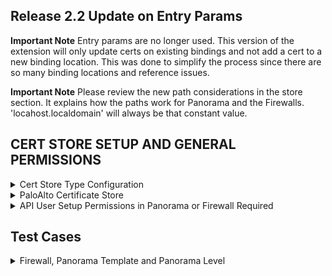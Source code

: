## Release 2.2 Update on Entry Params
**Important Note** Entry params are no longer used.  This version of the extension will only update certs on existing bindings and not add a cert to a new binding location.  This was done to simplify the process since there are so many binding locations and reference issues.

**Important Note** Please review the new path considerations in the store section.  It explains how the paths work for Panorama and the Firewalls.  'locahost.localdomain' will always be that constant value.

## CERT STORE SETUP AND GENERAL PERMISSIONS
<details>
	<summary>Cert Store Type Configuration</summary>
	
In Keyfactor Command create a new Certificate Store Type similar to the one below:

#### STORE TYPE CONFIGURATION
SETTING TAB  |  CONFIG ELEMENT	| DESCRIPTION
------|-----------|------------------
Basic |Name	|Descriptive name for the Store Type.  PaloAlto can be used.
Basic |Short Name	|The short name that identifies the registered functionality of the orchestrator. Must be PaloAlto
Basic |Custom Capability|You can leave this unchecked and use the default.
Basic |Job Types	|Inventory, Add, and Remove are the supported job types. 
Basic |Needs Server	|Must be checked
Basic |Blueprint Allowed	|Unchecked
Basic |Requires Store Password	|Determines if a store password is required when configuring an individual store.  This must be unchecked.
Basic |Supports Entry Password	|Determined if an individual entry within a store can have a password.  This must be unchecked.
Advanced |Store Path Type| Determines how the user will enter the store path when setting up the cert store.  Freeform
Advanced |Supports Custom Alias	|Determines if an individual entry within a store can have a custom Alias.  This must be Required
Advanced |Private Key Handling |Determines how the orchestrator deals with private keys.  Optional
Advanced |PFX Password Style |Determines password style for the PFX Password. Default

#### CUSTOM FIELDS FOR STORE TYPE
NAME          |  DISPLAY NAME	| TYPE | DEFAULT VALUE | DEPENDS ON | REQUIRED |DESCRIPTION
--------------|-----------------|-------|--------------|-------------|---------|--------------
ServerUsername|Server Username  |Secret |              |Unchecked    |Yes       |Palo Alto Api User Name
ServerPassword|Server Password  |Secret |              |Unchecked    |Yes       |Palo Alto Api Password
ServerUseSsl  |Use SSL          |Bool   |True          |Unchecked    |Yes       |Requires SSL Connection
DeviceGroup   |Device Group     |String |              |Unchecked    |No        |Device Group on Panorama that changes will be pushed to.

#### ENTRY PARAMETERS FOR STORE TYPE
The entry parameters for this version have been eliminated.  It will not longer support new bindings but will just update existing bindings when the certificate is replaced.

</details>

<details>
<summary>PaloAlto Certificate Store</summary>
In Keyfactor Command, navigate to Certificate Stores from the Locations Menu.  Click the Add button to create a new Certificate Store using the settings defined below.

#### STORE CONFIGURATION 
CONFIG ELEMENT	|DESCRIPTION
----------------|---------------
Category	|The type of certificate store to be configured. Select category based on the display name configured above "PaloAlto".
Container	|This is a logical grouping of like stores. This configuration is optional and does not impact the functionality of the store.
Client Machine	|The hostname of the Panorama or Firewall.  Sample is "palourl.cloudapp.azure.com".
Store Path	| See Store Path Explanation Section Below
Orchestrator	|This is the orchestrator server registered with the appropriate capabilities to manage this certificate store type. 
Inventory Schedule	|The interval that the system will use to report on what certificates are currently in the store. 
Use SSL	|This should be checked.
User	|ApiUser Setup for either Panorama or the Firewall Device
Password |Api Password Setup for the user above

### Store Path Explanation
**Important Note** The store path permutations are show below

#### FIREWALL SHARED SYSTEM PATH
_________________________________
**Path Example** /config/shared

**/config**:
This indicates that the path is within the configuration section of the firewall device. It contains all the configuration settings and parameters for the device.

**/shared**:
This section specifies that the path is within the shared settings. Shared settings are common configurations that can be used across multiple virtual systems (vsys) or contexts within the firewall.
_________________________________




#### FIREWALL VIRTUAL SYSTEM PATH
_________________________________
**Path Example**: /config/devices/entry[@name='localhost.localdomain']/vsys/entry[@name='vsys1']

**/config**:
This indicates that the path is within the configuration section of the firewall device. It contains all the configuration settings and parameters for the device.

**/devices**:
This part specifies that the configuration relates to devices. In the context of a single firewall, this generally refers to the firewall itself.

**/entry[@name='localhost.localdomain']**:
The entry tag with the attribute @name='localhost.localdomain' identifies a specific device by its name. In this case, it refers to the device named "localhost.localdomain," which is a default or placeholder name for the firewall device.

**/vsys**:
This section specifies that the path is within the virtual systems (vsys) section. Virtual systems allow multiple virtualized instances of firewall configurations within a single physical firewall.

**/entry[@name='vsys1']**:
The entry tag with the attribute @name='vsys1' identifies a specific virtual system by its name. In this case, it refers to a virtual system named "vsys1."
_________________________________




#### PANORAMA SHARED TEMPLATE PATH
_________________________________
**Path Example**: /config/devices/entry[@name='localhost.localdomain']/template/entry[@name='CertificatesTemplate']/config/shared

**/config**:
This section indicates that the path is within the configuration section of the Panorama device. It contains all the configuration settings and parameters for the device.

**/devices**:
This part specifies that the configuration relates to devices managed by Panorama. Panorama can manage multiple devices, such as firewalls.

**/entry[@name='localhost.localdomain']**:
The entry tag with the attribute @name='localhost.localdomain' identifies a specific device by its name. In this case, it refers to the device named "localhost.localdomain," which is a default or placeholder name for the device.

**/template**:
This section indicates that the path is within the templates section. Templates in Panorama are used to define configuration settings that can be applied to multiple devices.

**/entry[@name='CertificatesTemplate']**:
The entry tag with the attribute @name='CertificatesTemplate' identifies a specific template by its name. In this case, it refers to a template named "CertificatesTemplate."

**/config/shared**:
This part of the path indicates that the configuration settings within this template are shared settings. Shared settings are common configurations that can be used across multiple devices or contexts within the Panorama management system.
_________________________________




#### PANORAMA VIRTUAL SYSTEM PATH
__________________________________
**Path Example**: /config/devices/entry/template/entry[@name='CertificatesTemplate']/config/devices/entry/vsys/entry[@name='vsys2']

**/config**:
This indicates that the path is within the configuration section of the Panorama device. It contains all the configuration settings and parameters for the device.

**/devices**:
This part specifies that the configuration relates to devices managed by Panorama. Panorama can manage multiple devices, such as firewalls.

**/entry**:
This is a generic entry point under devices. However, since it does not have a @name attribute specified at this level, it applies to the broader device category.

**/template**:
This section indicates that the path is within the templates section. Templates in Panorama are used to define configuration settings that can be applied to multiple devices.

**/entry[@name='CertificatesTemplate']**:
The entry tag with the attribute @name='CertificatesTemplate' identifies a specific template by its name. In this case, it refers to a template named "CertificatesTemplate."

**/config/devices**:
This part of the path specifies that the configuration settings within this template apply to devices.

**/entry**:
This again specifies a generic entry point under devices in the context of the template. This would typically be further defined by specific device attributes, but here it leads to the virtual systems (vsys) section.

**/vsys**:
This section specifies that the path is within the virtual systems (vsys) section. Virtual systems allow multiple virtualized instances of firewall configurations within a single physical firewall.

**/entry[@name='vsys2']**:
The entry tag with the attribute @name='vsys2' identifies a specific virtual system by its name. In this case, it refers to a virtual system named "vsys2."
__________________________________




#### PANORAMA LEVEL
__________________________________
**Path Example**: /config/panorama

**/config**:
This indicates that the path is within the configuration section of the Panorama device. It contains all the configuration settings and parameters for the device.

**/panorama**:
This section specifies that the path is within the Panorama-specific configuration settings. This part of the configuration contains settings that are specific to the Panorama management system itself, rather than the devices it manages.
__________________________________

</details>

<details>
<summary>API User Setup Permissions in Panorama or Firewall Required</summary>

Tab          |  Security Items	
--------------|--------------------------
Xml Api       |Report,Log,Configuration,Operational Requests,Commit,Export,Import
Rest Api      |Objects/Devices,Panorama/Scheduled Config Push,Panorama/Templates,Panorama/Template Stacks,Panorama/Device Groups,System/Configuration,Plugins/Plugins
*** 

</details>

## Test Cases
<details>
<summary>Firewall, Panorama Template and Panorama Level</summary>

Case Number|Case Name|Store Path|Enrollment Params|Expected Results|Passed|Screenshots
-------|----------|------------------|--------------------|----------------------------|----|--------
TC1|Firewall Enroll No Bindings|/config/shared|**Alias**:<br>www.certandchain.com<br>**Overwrite**:<br>false|Cert and Chain Installed on Firewall|True|![](images/TC1.gif)
TC2|Firewall Replace No Bindings|/config/shared|**Alias**:<br>www.certandchain.com<br>**Overwrite**:<br>true|Cert and Chain Installed on Firewall|True|![](images/TC2.gif)
TC3|Firewall Remove Bound Certificate|/config/shared|**Alias**:<br>0.13757535891685202<br>**Overwrite**:<br>false|Cert will **not** be removed because bound|True|![](images/TC3.gif)
TC4|Firewall Enroll Bindings|/config/shared|**Alias**:0.13757535891685202<br>**Overwrite**:<br>false|Will not replace cert since Overwrite=false|True|![](images/TC4.gif)
TC5|Firewall Replace Bound Certificate|/config/shared|**Alias**:0.13757535891685202<br>**Overwrite**:<br>true|Will replace cert bindings get automatically updated since Overwrite=true|True|![](images/TC5.gif)
TC6|Firewall Inventory|/config/shared|N/A|Inventory will finish and certs from shared location inventoried.|True|![](images/TC6.gif)
TC7|Firewall Inventory With Virtual System|/config/devices/entry[@name='localhost.localdomain']/vsys/entry[@name='vsys1']|N/A|Will Inventory all certificates from vsys1 on firewall|True|![](images/TC7.gif)
TC8|Firewall Enroll cert and chain to Virtual System|/config/devices/entry[@name='localhost.localdomain']/vsys/entry[@name='vsys1']|**Alias**:<br>www.ejbcacertandchain.com|Cert is installed along with chain.|True|![](images/TC8.gif)
TC9|Firewall Remove unbound cert from Virtual System|/config/devices/entry[@name='localhost.localdomain']/vsys/entry[@name='vsys1']|N/A|Will remove cert from test case 8 from Firewall Virtual System|True|![](images/TC9.gif)
TC10|Firewall Remove bound cert from Virtual System|/config/devices/entry[@name='localhost.localdomain']/vsys/entry[@name='vsys1']|**Alias**:<br>0.8168##|Cert will not be removed because it is bound.|True|![](images/TC10.gif)
TC11|Firewall Replace without Overwrite on Virtual System|/config/devices/entry[@name='localhost.localdomain']/vsys/entry[@name='vsys1']|**Alias**:<br>0.8168##<br>**Overwrite**:<br>true|User is warned Overwrite needs checked.|True|![](images/TC11.gif)
TC12|Firewall Renew cert on Shared and Virtual System|/config/devices/entry[@name='localhost.localdomain']/vsys/entry[@name='vsys1'] and /config/shared|**Alias**:<br>www.renewtester.com|Cert renewed on vsys and shared locations|True|![](images/TC12.gif)
TC13|Firewall Replace bound cert on Virtual System|/config/devices/entry[@name='localhost.localdomain']/vsys/entry[@name='vsys1']|**Alias**:<br>0.8168##<br>**Overwrite**:<br>true|Cert will be replaced and binding updated on vsys.|True|![](images/TC13.gif)
TC14|Panorama Template Enroll Certificate|/config/devices/entry[@name='localhost.localdomain']/template/entry[@name='CertificatesTemplate']/config/shared|**Alias**:<br>www.pantemptc1.com|Certificate is enrolled to shared location for template|True|![](images/TC14.gif)
TC15|Panorama Template Replace Certificate|/config/devices/entry[@name='localhost.localdomain']/template/entry[@name='CertificatesTemplate']/config/shared|**Alias**:<br>www.pantemptc1.com<br>**Overwrite**:<br>true|Certificate is replaced in shared location for template|True|![](images/TC15.gif)
TC16|Panorama Template Remove unbound Certificate|/config/devices/entry[@name='localhost.localdomain']/template/entry[@name='CertificatesTemplate']/config/shared|**Alias**:<br>www.pantemptc1.com|Certificate is removed from shared location for template|True|![](images/TC16.gif)
TC17|Panorama Template Replace bound Certificate|/config/devices/entry[@name='localhost.localdomain']/template/entry[@name='CertificatesTemplate']/config/shared|**Alias**:<br>LongNameTest<br>**Overwrite**:<br>true|Certificate is replaced, binding updated in shared location for template|True|![](images/TC17.gif)
TC18|Panorama Template Remove bound Certificate|/config/devices/entry[@name='localhost.localdomain']/template/entry[@name='CertificatesTemplate']/config/shared|**Alias**:<br>LongNameTest|Certificate is not removed because it is bound|True|![](images/TC18.gif)
TC19|Panorama Template Shared Inventory|/config/devices/entry[@name='localhost.localdomain']/template/entry[@name='CertificatesTemplate']/config/shared|N/A|Certificates are inventoried from this location|True|![](images/TC19.gif)
TC20|Panorama Template Virtual System Inventory|/config/devices/entry/template/entry[@name='CertificatesTemplate']/config/devices/entry/vsys/entry[@name='vsys2']|N/A|Certificates are inventoried from this template vsys location|True|![](images/TC20.gif)
TC21|Panorama Template Virtual System Enroll Certificate|/config/devices/entry/template/entry[@name='CertificatesTemplate']/config/devices/entry/vsys/entry[@name='vsys2']|**Alias**:<br>www.vsys2enroll.com|Certificate is enrolled to vsys2 location for template|True|![](images/TC21.gif)
TC22|Panorama Template Virtual System Replace unbound Certificate|/config/devices/entry/template/entry[@name='CertificatesTemplate']/config/devices/entry/vsys/entry[@name='vsys2']|**Alias**:<br>www.vsys2enroll.com|Certificate is replaced in vsys2 location for template|True|![](images/TC22.gif)
TC23|Panorama Template Virtual System Remove unbound Certificate|/config/devices/entry/template/entry[@name='CertificatesTemplate']/config/devices/entry/vsys/entry[@name='vsys2']|**Alias**:<br>www.vsys2enroll.com|Certificate is removed in vsys2 location for template|True|![](images/TC23.gif)
TC24|Panorama Template Virtual System Renew bound Certificate|/config/devices/entry/template/entry[@name='CertificatesTemplate']/config/devices/entry/vsys/entry[@name='vsys2']|**Alias**:<br>www.vsys2enroll.com|Certificate is renewed, binding updated in vsys2 location for template|True|![](images/TC24.gif)
TC25|Panorama Level Inventory|/config/panorama|N/A|Certificates are inventoried from this location|True|![](images/TC25.gif)
TC26|Panorama Level Enroll Cert and Chain|/config/panorama|**Alias**:<br>www.panlevelcertandchain.com|Panorama Level Install Cert and Chain|True|![](images/TC26.gif)
TC27|Panorama Level Enroll Cert overwrite warning|/config/panorama|**Alias**:<br>www.panlevelcertandchain.com<br>**Overwrite**:<br>false|Cert is not installed warned Overwrite is needed|True|![](images/TC27.gif)
TC28|Panorama Level Replace Cert|/config/panorama|**Alias**:<br>www.panlevelcertandchain.com<br>**Overwrite**:<br>true|Cert is replaced because Overwrite was used|True|![](images/TC28.gif)
TC29|Panorama Level Remove  unbound Cert|/config/panorama|N/A|Cert is removed because not bound|True|![](images/TC28.gif)
TC30|Panorama Level Replace bound Cert|/config/panorama|**Alias**:<br>PanoramaNoPK<br>**Overwrite**:<br>true|Cert is replaced, binding updated|True|![](images/TC30.gif)
TC31|Firewall previous version cert store settings|/config/shared|**Alias**:<br>www.extraparams.com<br>**Overwrite**:<br>false|Cert is still installed because it ignores extra params|True|![](images/TC31.gif)
</details>
